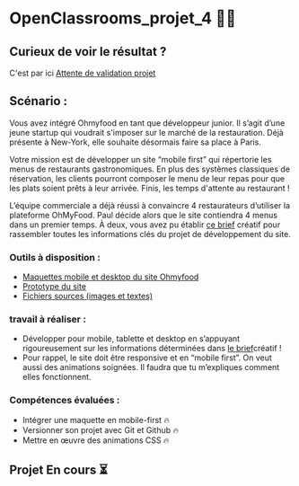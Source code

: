 # OpenClassrooms_projet_4 🧑‍💻

## Curieux de voir le résultat ? 
C'est par ici [Attente de validation projet]()

## Scénario : 

Vous avez intégré Ohmyfood en tant que développeur junior. Il s’agit d’une jeune startup qui voudrait s'imposer sur le marché de la restauration. 
Déjà présente à New-York, elle souhaite désormais faire sa place à Paris. 

Votre mission est de développer un site “mobile first” qui répertorie les menus de restaurants gastronomiques. 
En plus des systèmes classiques de réservation, les clients pourront composer le menu de leur repas pour que les plats soient prêts à leur arrivée.
Finis, les temps d'attente au restaurant !

L’équipe commerciale a déjà réussi à convaincre 4 restaurateurs d’utiliser la plateforme OhMyFood. 
Paul décide alors que le site contiendra 4 menus dans un premier temps. 
À deux, vous avez pu établir [ce brief](https://course.oc-static.com/projects/Développeur+Web/IW_P4+Animations+CSS+Ohmyfood/Brief+creatif+site+Ohmyfood.pdf) créatif pour rassembler toutes les informations clés du projet de développement du site.

### Outils à disposition :

+ [Maquettes mobile et desktop du site Ohmyfood](https://www.figma.com/design/t4449fzDnwGYmzuwQdu87V/Maquettes-Ohmyfood-(mobile-et-desktop)?node-id=25368-591&t=Lvt3VD1SeOXAobfE-0)
+ [Prototype du site](https://www.figma.com/proto/t4449fzDnwGYmzuwQdu87V/Maquettes-Ohmyfood-(mobile-et-desktop)?node-id=25368-591&scaling=scale-down&page-id=0%3A1&starting-point-node-id=25368%3A591&show-proto-sidebar=1)
+ [Fichiers sources (images et textes)](https://course.oc-static.com/projects/Développeur+Web/IW_P4+Animations+CSS+Ohmyfood/Images+et+textes+Ohmyfood.zip)

### travail à réaliser :

+ Développer pour mobile, tablette et desktop en s’appuyant rigoureusement sur les informations déterminées dans [le brief](https://course.oc-static.com/projects/Développeur+Web/IW_P4+Animations+CSS+Ohmyfood/Brief+creatif+site+Ohmyfood.pdf)créatif ! 
+ Pour rappel, le site doit être responsive et en “mobile first”. On veut aussi des animations soignées. Il faudra que tu m’expliques comment elles fonctionnent. 

### Compétences évaluées :

+ Intégrer une maquette en mobile-first 🔥
+ Versionner son projet avec Git et Github 🔥
+ Mettre en œuvre des animations CSS 🔥

## Projet En cours ⏳
